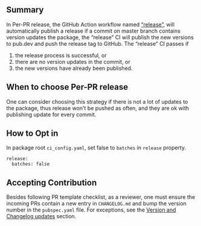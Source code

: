 ## Summary

In Per-PR release, the GitHub Action workflow named [“release”](https://github.com/flutter/packages/blob/main/.github/workflows/release.yml), will automatically publish a release if a commit on master branch contains version updates the package, the “release” CI will publish the new versions to pub.dev and push the release tag to GitHub. The “release” CI passes if
1. the release process is successful, or
2. there are no version updates in the commit, or
3. the new versions have already been published.

## When to choose Per-PR release

One can consider choosing this strategy if there is not a lot of updates to the package, thus release won't be pushed as often, and they are ok with publishing update for every commit.

## How to Opt in

In package root `ci_config.yaml`, set false to `batches` in `release` property.

```
release:
  batches: false
```


## Accepting Contribution

Besides following PR template checklist, as a reviewer, one must ensure the incoming PRs contain a new entry in `CHANGELOG.md` and bump the version number in the `pubspec.yaml` file. For exceptions, see the [Version and Changelog updates](https://github.com/flutter/flutter/blob/master/docs/ecosystem/contributing/README.md#version-and-changelog-updates) section.
